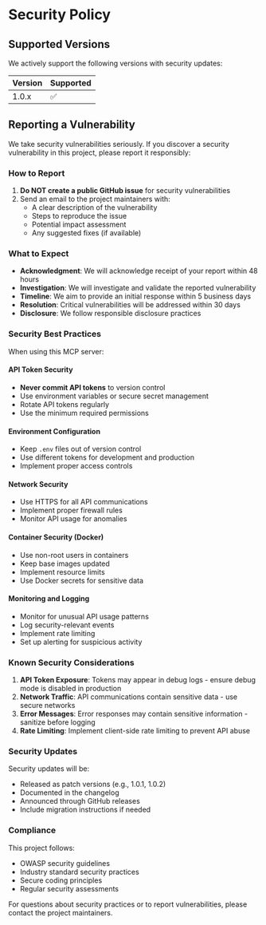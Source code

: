# Security Policy

## Supported Versions

We actively support the following versions with security updates:

| Version | Supported          |
| ------- | ------------------ |
| 1.0.x   | :white_check_mark: |

## Reporting a Vulnerability

We take security vulnerabilities seriously. If you discover a security vulnerability in this project, please report it responsibly:

### How to Report

1. **Do NOT create a public GitHub issue** for security vulnerabilities
2. Send an email to the project maintainers with:
   - A clear description of the vulnerability
   - Steps to reproduce the issue
   - Potential impact assessment
   - Any suggested fixes (if available)

### What to Expect

- **Acknowledgment**: We will acknowledge receipt of your report within 48 hours
- **Investigation**: We will investigate and validate the reported vulnerability
- **Timeline**: We aim to provide an initial response within 5 business days
- **Resolution**: Critical vulnerabilities will be addressed within 30 days
- **Disclosure**: We follow responsible disclosure practices

### Security Best Practices

When using this MCP server:

#### API Token Security
- **Never commit API tokens** to version control
- Use environment variables or secure secret management
- Rotate API tokens regularly
- Use the minimum required permissions

#### Environment Configuration
- Keep `.env` files out of version control
- Use different tokens for development and production
- Implement proper access controls

#### Network Security
- Use HTTPS for all API communications
- Implement proper firewall rules
- Monitor API usage for anomalies

#### Container Security (Docker)
- Use non-root users in containers
- Keep base images updated
- Implement resource limits
- Use Docker secrets for sensitive data

#### Monitoring and Logging
- Monitor for unusual API usage patterns
- Log security-relevant events
- Implement rate limiting
- Set up alerting for suspicious activity

### Known Security Considerations

1. **API Token Exposure**: Tokens may appear in debug logs - ensure debug mode is disabled in production
2. **Network Traffic**: API communications contain sensitive data - use secure networks
3. **Error Messages**: Error responses may contain sensitive information - sanitize before logging
4. **Rate Limiting**: Implement client-side rate limiting to prevent API abuse

### Security Updates

Security updates will be:
- Released as patch versions (e.g., 1.0.1, 1.0.2)
- Documented in the changelog
- Announced through GitHub releases
- Include migration instructions if needed

### Compliance

This project follows:
- OWASP security guidelines
- Industry standard security practices
- Secure coding principles
- Regular security assessments

For questions about security practices or to report vulnerabilities, please contact the project maintainers.